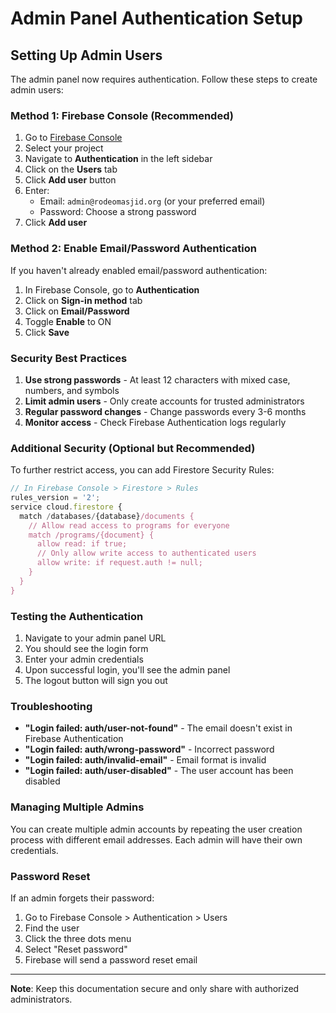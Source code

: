 # Admin Panel Authentication Setup

## Setting Up Admin Users

The admin panel now requires authentication. Follow these steps to create admin users:

### Method 1: Firebase Console (Recommended)

1. Go to [Firebase Console](https://console.firebase.google.com)
2. Select your project
3. Navigate to **Authentication** in the left sidebar
4. Click on the **Users** tab
5. Click **Add user** button
6. Enter:
   - Email: `admin@rodeomasjid.org` (or your preferred email)
   - Password: Choose a strong password
7. Click **Add user**

### Method 2: Enable Email/Password Authentication

If you haven't already enabled email/password authentication:

1. In Firebase Console, go to **Authentication**
2. Click on **Sign-in method** tab
3. Click on **Email/Password**
4. Toggle **Enable** to ON
5. Click **Save**

### Security Best Practices

1. **Use strong passwords** - At least 12 characters with mixed case, numbers, and symbols
2. **Limit admin users** - Only create accounts for trusted administrators
3. **Regular password changes** - Change passwords every 3-6 months
4. **Monitor access** - Check Firebase Authentication logs regularly

### Additional Security (Optional but Recommended)

To further restrict access, you can add Firestore Security Rules:

```javascript
// In Firebase Console > Firestore > Rules
rules_version = '2';
service cloud.firestore {
  match /databases/{database}/documents {
    // Allow read access to programs for everyone
    match /programs/{document} {
      allow read: if true;
      // Only allow write access to authenticated users
      allow write: if request.auth != null;
    }
  }
}
```

### Testing the Authentication

1. Navigate to your admin panel URL
2. You should see the login form
3. Enter your admin credentials
4. Upon successful login, you'll see the admin panel
5. The logout button will sign you out

### Troubleshooting

- **"Login failed: auth/user-not-found"** - The email doesn't exist in Firebase Authentication
- **"Login failed: auth/wrong-password"** - Incorrect password
- **"Login failed: auth/invalid-email"** - Email format is invalid
- **"Login failed: auth/user-disabled"** - The user account has been disabled

### Managing Multiple Admins

You can create multiple admin accounts by repeating the user creation process with different email addresses. Each admin will have their own credentials.

### Password Reset

If an admin forgets their password:

1. Go to Firebase Console > Authentication > Users
2. Find the user
3. Click the three dots menu
4. Select "Reset password"
5. Firebase will send a password reset email

---

**Note**: Keep this documentation secure and only share with authorized administrators.